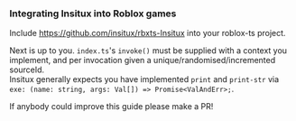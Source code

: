 ### Integrating Insitux into Roblox games

Include https://github.com/insitux/rbxts-Insitux into your roblox-ts project.

Next is up to you. `index.ts`'s `invoke()` must be supplied with a context you implement, and per invocation given a unique/randomised/incremented sourceId.  
Insitux generally expects you have implemented `print` and `print-str` via `exe: (name: string, args: Val[]) => Promise<ValAndErr>;`.

If anybody could improve this guide please make a PR!